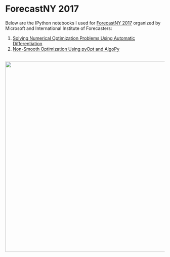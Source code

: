 # ForecastNY 2017
Below are the IPython notebooks I used for [ForecastNY 2017](http://www.forecastny.com) organized by Microsoft and International Institute of Forecasters:
1. [Solving Numerical Optimization Problems Using Automatic Differentiation](https://nbviewer.jupyter.org/github/nicholashub/ForecastNY-2017/blob/master/Solving%20Numerical%20Optimization%20Problems%20Using%20Automatic%20Differentiation.ipynb)
2. [Non-Smooth Optimization Using pyOpt and AlgoPy](https://nbviewer.jupyter.org/github/nicholashub/ForecastNY-2017/blob/master/Non-Smooth%20Optimization%20Using%20pyOpt%20and%20AlgoPy.ipynb)
<br><br>
<div align="center">
  <img src="https://github.com/nicholashub/ForecastNY-2017/blob/master/Images/ForecastNY%20Photo.jpg" width="600"><br><br>
</div>
